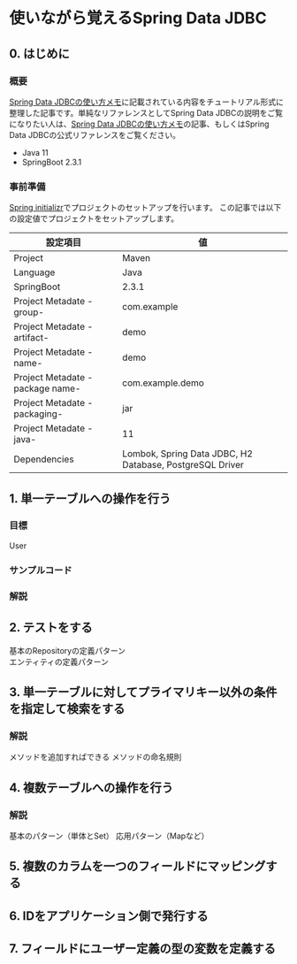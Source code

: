 # 使いながら覚えるSpring Data JDBC

## 0. はじめに

### 概要

[Spring Data JDBCの使い方メモ](https://qiita.com/dkurata38/items/33e43b6cfc6f2f2bb393)に記載されている内容をチュートリアル形式に整理した記事です。単純なリファレンスとしてSpring Data JDBCの説明をご覧になりたい人は、[Spring Data JDBCの使い方メモ](https://qiita.com/dkurata38/items/33e43b6cfc6f2f2bb393)の記事、もしくはSpring Data JDBCの公式リファレンスをご覧ください。

+ Java 11
+ SpringBoot 2.3.1

### 事前準備

[Spring initializr](https://start.spring.io/)でプロジェクトのセットアップを行います。
この記事では以下の設定値でプロジェクトをセットアップします。

| 設定項目 | 値 |
| --- | --- |
| Project | Maven |
| Language | Java |
| SpringBoot | 2.3.1 |
| Project Metadate -group- | com.example |
| Project Metadate -artifact- | demo |
| Project Metadate -name- | demo |
| Project Metadate -package name- | com.example.demo |
| Project Metadate -packaging- | jar |
| Project Metadate -java- | 11 |
| Dependencies | Lombok, Spring Data JDBC, H2 Database, PostgreSQL Driver |

## 1. 単一テーブルへの操作を行う

### 目標


User


### サンプルコード

### 解説

## 2. テストをする

基本のRepositoryの定義パターン		
エンティティの定義パターン

## 3. 単一テーブルに対してプライマリキー以外の条件を指定して検索をする

### 解説

メソッドを追加すればできる
メソッドの命名規則

## 4. 複数テーブルへの操作を行う

### 解説

基本のパターン（単体とSet）
応用パターン（Mapなど）

## 5. 複数のカラムを一つのフィールドにマッピングする

## 6. IDをアプリケーション側で発行する

## 7. フィールドにユーザー定義の型の変数を定義する